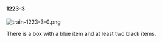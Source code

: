 #### 1223-3
![train-1223-3-0.png](https://github.com/lil-lab/nlvr/raw/master/nlvr/train/images/0/train-1223-3-0.png "train-1223-3-0.png")

There is a box with a blue item and at least two black items.